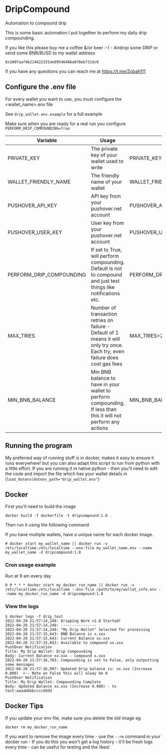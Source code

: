 # DripCompound
Automation to compound drip

This is some basic automation I put together to perform my daily drip compounding.

If you like this please buy me a coffee &/or beer :-) - Airdrop some DRIP or send some BNB/BUSD to my wallet address

`0x1007aaf4b214622155de89546486a070eb731dc0`

If you have any questions you can reach me at https://t.me/Zobah111 

## Configure the .env file

For every wallet you want to use, you must configure the <wallet_name>.env file

See `drip_wallet.env.example` for a full example

Make sure when you are ready for a real run you configure `PERFORM_DRIP_COMPOUNDING=True`

| Variable                    | Usage                                                                                                             | Example                        | Mandatory          |
|-----------------------------|-------------------------------------------------------------------------------------------------------------------|--------------------------------|--------------------|
| PRIVATE_KEY                 | The private key of your wallet used to write                                                                      | PRIVATE_KEY=xxxxxxx            | Yes                |
| WALLET_FRIENDLY_NAME        | The friendly name of your wallet                                                                                  | WALLET_FRIENDLY_NAME=My Wallet | Yes                |
| PUSHOVER_API_KEY            | API key from your pushover.net account                                                                            | PUSHOVER_API_KEY=xxxx          | No                 |
| PUSHOVER_USER_KEY           | User key from your pushover.net account                                                                           | PUSHOVER_USER_KEY=xxx          | No                 |
| PERFORM_DRIP_COMPOUNDING    | If set to True, will perform compounding. Default is not to compound and just test things like notifications etc. | PERFORM_DRIP_COMPOUNDING=True  | No - Default False |
| MAX_TRIES                   | Number of transaction retries on failure - Default of 1 means it will only try once. Each try, even failure does cost gas fees                               | MAX_TRIES=2                    | No - Default 1     |
| MIN_BNB_BALANCE             | Min BNB balance to have in your wallet to perform compounding. If less than this it will not perform any actions               | MIN_BNB_BALANCE=0.05            | No - Default 0.02  |


## Running the program

My preferred way of running stuff is in docker, makes it easy to ensure it runs everywhere! but you can also adapt this script to run from python with a little effort. If you are running it in native python - then you'll need to edit the code and import the file which has your wallet details in (``load_dotenv(dotenv_path="drip_wallet.env"``)

## Docker

First you'll need to build the image

```
docker build -f dockerfile -t dripcompound:1.0 .
```

Then run it using the following command

If you have multiple wallets, have a unique name for each docker image.

```
# docker start my_wallet_name || docker run -v /etc/localtime:/etc/localtime --env-file my_wallet_name.env --name my_wallet_name -d dripcompound:1.0
```

### Cron usage example

Run at 9 am every day

```
0 9 * * * docker start my_docker_run_name || docker run -v /etc/localtime:/etc/localtime --env-file /path/to/my/wallet_info.env --name my_docker_run_name -d dripcompound:1.0
```

### View the logs

```
$ docker logs -f drip_test
2022-04-20 21:57:14,248: Dripping Work v1.0 Started!
2022-04-20 21:57:14,248: ----------------
2022-04-20 21:57:14,248: "My Drip Wallet" Selected for processing
2022-04-20 21:57:15,643: BNB Balance is x.xxx
2022-04-20 21:57:15,643: Current Balance xx.xxx
2022-04-20 21:57:15,643: Available to compound xx.xxx
PushOver Notification
Title: My Drip Wallet: Drip Compounding
Body: Current Balance xx.xxx - Compound x.xxx
2022-04-20 21:57:16,703: Compounding is set to False, only outputting some messages
2022-04-20 21:57:16,997: Updated Drip balance is: xx.xxx (Increase 0.000)  <-- Note on False this will alway be 0
PushOver Notification
Title: My Drip Wallet: Compounding Complete
Body: Updated Balance xx.xxx (Increase 0.000) - tx test:aaaabbbbccccdddd
```

## Docker Tips

If you update your env file, make sure you delete the old image eg

```
docker rm my_docker_run_name
```

If you want to remove the image every time - use the ``--rm`` command in your docker run - If you do this you won't get a log history - it'll be fresh logs every time - can be useful for testing and the likes!